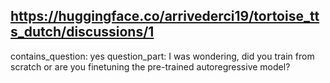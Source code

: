 ## https://huggingface.co/arrivederci19/tortoise_tts_dutch/discussions/1

contains_question: yes
question_part: I was wondering, did you train from scratch or are you finetuning the pre-trained autoregressive model?